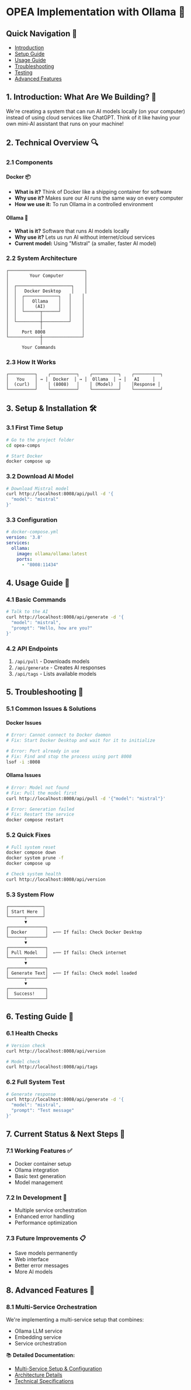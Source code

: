 # OPEA Implementation with Ollama 🚀

## Quick Navigation 🧭
- [Introduction](#1-introduction-what-are-we-building)
- [Setup Guide](#3-setup--installation)
- [Usage Guide](#4-usage-guide)
- [Troubleshooting](#5-troubleshooting)
- [Testing](#6-testing-guide)
- [Advanced Features](mega-service/README.md)

## 1. Introduction: What Are We Building? 🎯
We're creating a system that can run AI models locally (on your computer) instead of using cloud services like ChatGPT. Think of it like having your own mini-AI assistant that runs on your machine!

## 2. Technical Overview 🔍

### 2.1 Components
#### Docker 📦
- **What is it?** Think of Docker like a shipping container for software
- **Why use it?** Makes sure our AI runs the same way on every computer
- **How we use it:** To run Ollama in a controlled environment

#### Ollama 🤖
- **What is it?** Software that runs AI models locally
- **Why use it?** Lets us run AI without internet/cloud services
- **Current model:** Using "Mistral" (a smaller, faster AI model)

### 2.2 System Architecture
```
┌─────────────────────────────┐
│        Your Computer        │
│                             │
│  ┌─────────────────────┐    │
│  │   Docker Desktop    │    │
│  │  ┌─────────────┐   │    │
│  │  │   Ollama    │   │    │
│  │  │    (AI)     │   │    │
│  │  └──────┬──────┘   │    │
│  │         │          │    │
│  └─────────┼──────────┘    │
│            │               │
│     Port 8008              │
└────────────┼───────────────┘
             │
      Your Commands
```

### 2.3 How It Works
```
┌──────────┐    ┌──────────┐    ┌──────────┐    ┌──────────┐
│   You    │ → │  Docker  │ → │  Ollama  │ → │   AI     │
│  (curl)  │    │ (8008)   │    │ (Model)  │    │Response │
└──────────┘    └──────────┘    └──────────┘    └──────────┘
```

## 3. Setup & Installation 🛠️

### 3.1 First Time Setup
```bash
# Go to the project folder
cd opea-comps

# Start Docker
docker compose up
```

### 3.2 Download AI Model
```bash
# Download Mistral model
curl http://localhost:8008/api/pull -d '{
  "model": "mistral"
}'
```

### 3.3 Configuration
```yaml
# docker-compose.yml
version: '3.8'
services:
  ollama:
    image: ollama/ollama:latest
    ports:
      - "8008:11434"
```

## 4. Usage Guide 🔨

### 4.1 Basic Commands
```bash
# Talk to the AI
curl http://localhost:8008/api/generate -d '{
  "model": "mistral",
  "prompt": "Hello, how are you?"
}'
```

### 4.2 API Endpoints
1. `/api/pull` - Downloads models
2. `/api/generate` - Creates AI responses
3. `/api/tags` - Lists available models

## 5. Troubleshooting 🔧

### 5.1 Common Issues & Solutions

#### Docker Issues
```bash
# Error: Cannot connect to Docker daemon
# Fix: Start Docker Desktop and wait for it to initialize

# Error: Port already in use
# Fix: Find and stop the process using port 8008
lsof -i :8008
```

#### Ollama Issues
```bash
# Error: Model not found
# Fix: Pull the model first
curl http://localhost:8008/api/pull -d '{"model": "mistral"}'

# Error: Generation failed
# Fix: Restart the service
docker compose restart
```

### 5.2 Quick Fixes
```bash
# Full system reset
docker compose down
docker system prune -f
docker compose up

# Check system health
curl http://localhost:8008/api/version
```

### 5.3 System Flow
```
┌─────────────┐
│ Start Here  │
└──────┬──────┘
       ▼
┌──────────────┐
│ Docker       │  ←── If fails: Check Docker Desktop
└──────┬───────┘
       ▼
┌──────────────┐
│ Pull Model   │  ←── If fails: Check internet
└──────┬───────┘
       ▼
┌──────────────┐
│ Generate Text│  ←── If fails: Check model loaded
└──────┬───────┘
       ▼
┌──────────────┐
│  Success!    │
└──────────────┘
```

## 6. Testing Guide 🧪

### 6.1 Health Checks
```bash
# Version check
curl http://localhost:8008/api/version

# Model check
curl http://localhost:8008/api/tags
```

### 6.2 Full System Test
```bash
# Generate response
curl http://localhost:8008/api/generate -d '{
  "model": "mistral",
  "prompt": "Test message"
}'
```

## 7. Current Status & Next Steps 🎯

### 7.1 Working Features ✅
- Docker container setup
- Ollama integration
- Basic text generation
- Model management

### 7.2 In Development 🔄
- Multiple service orchestration
- Enhanced error handling
- Performance optimization

### 7.3 Future Improvements 📋
- Save models permanently
- Web interface
- Better error messages
- More AI models

## 8. Advanced Features 🌟

### 8.1 Multi-Service Orchestration
We're implementing a multi-service setup that combines:
- Ollama LLM service
- Embedding service
- Service orchestration

📚 **Detailed Documentation:**
- [Multi-Service Setup & Configuration](mega-service/README.md#how-it-works)
- [Architecture Details](mega-service/README.md#architecture)
- [Technical Specifications](mega-service/README.md#technical-details)